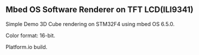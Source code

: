 ## Mbed OS Software Renderer on TFT LCD(ILI9341)
Simple Demo 3D Cube rendering on STM32F4 using mbed OS 6.5.0.

Color format: 16-bit.

Platform.io build.

